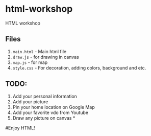# html-workshop
HTML workshop

## Files
1. `main.html` - Main html file
2. `draw.js` - for drawing in canvas
3. `map.js` - for map
4. `style.css` - For decoration, adding colors, background and etc.

## TODO:
1. Add your personal information
2. Add your picture
3. Pin your home location on Google Map
4. Add your favorite vdo from Youtube
5. Draw any picture on canvas *

#Enjoy HTML!
